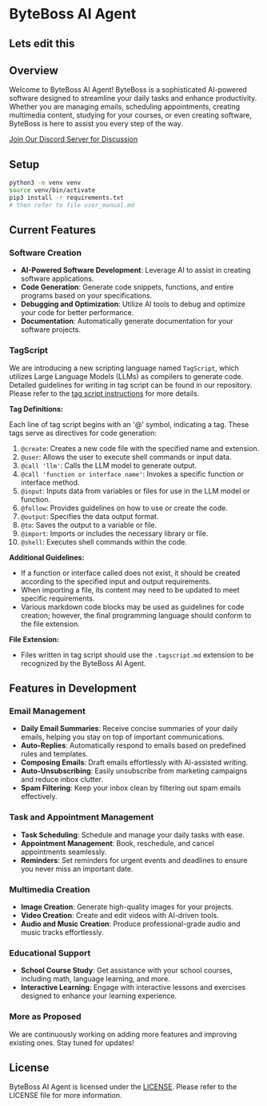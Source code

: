 # ByteBoss AI Agent 
## Lets edit this

## Overview

Welcome to ByteBoss AI Agent! ByteBoss is a sophisticated AI-powered software designed to streamline your daily tasks and enhance productivity. Whether you are managing emails, scheduling appointments, creating multimedia content, studying for your courses, or even creating software, ByteBoss is here to assist you every step of the way.

[Join Our Discord Server for Discussion](https://www.juniorit.ai/virtual-office)

## Setup

```bash
python3 -m venv venv
source venv/bin/activate
pip3 install -r requirements.txt
# then refer to file user_manual.md
```

## Current Features

### Software Creation
- **AI-Powered Software Development**: Leverage AI to assist in creating software applications.
- **Code Generation**: Generate code snippets, functions, and entire programs based on your specifications.
- **Debugging and Optimization**: Utilize AI tools to debug and optimize your code for better performance.
- **Documentation**: Automatically generate documentation for your software projects.

### TagScript

We are introducing a new scripting language named `TagScript`, which utilizes Large Language Models (LLMs) as compilers to generate code. Detailed guidelines for writing in tag script can be found in our repository. Please refer to the [tag script instructions](https://github.com/juniorit-ai/byteboss-ai-agent/blob/main/byteboss_agent/tag_script_instructions.py) for more details.

**Tag Definitions:**

Each line of tag script begins with an '@' symbol, indicating a tag. These tags serve as directives for code generation:
1. `@create`: Creates a new code file with the specified name and extension.
2. `@user`: Allows the user to execute shell commands or input data.
3. `@call 'llm'`: Calls the LLM model to generate output.
4. `@call 'function or interface name'`: Invokes a specific function or interface method.
5. `@input`: Inputs data from variables or files for use in the LLM model or function.
6. `@follow`: Provides guidelines on how to use or create the code.
7. `@output`: Specifies the data output format.
8. `@to`: Saves the output to a variable or file.
9. `@import`: Imports or includes the necessary library or file.
10. `@shell`: Executes shell commands within the code.

**Additional Guidelines:**
- If a function or interface called does not exist, it should be created according to the specified input and output requirements.
- When importing a file, its content may need to be updated to meet specific requirements.
- Various markdown code blocks may be used as guidelines for code creation; however, the final programming language should conform to the file extension.

**File Extension:**
- Files written in tag script should use the `.tagscript.md` extension to be recognized by the ByteBoss AI Agent.

## Features in Development

### Email Management
- **Daily Email Summaries**: Receive concise summaries of your daily emails, helping you stay on top of important communications.
- **Auto-Replies**: Automatically respond to emails based on predefined rules and templates.
- **Composing Emails**: Draft emails effortlessly with AI-assisted writing.
- **Auto-Unsubscribing**: Easily unsubscribe from marketing campaigns and reduce inbox clutter.
- **Spam Filtering**: Keep your inbox clean by filtering out spam emails effectively.

### Task and Appointment Management
- **Task Scheduling**: Schedule and manage your daily tasks with ease.
- **Appointment Management**: Book, reschedule, and cancel appointments seamlessly.
- **Reminders**: Set reminders for urgent events and deadlines to ensure you never miss an important date.

### Multimedia Creation
- **Image Creation**: Generate high-quality images for your projects.
- **Video Creation**: Create and edit videos with AI-driven tools.
- **Audio and Music Creation**: Produce professional-grade audio and music tracks effortlessly.

### Educational Support
- **School Course Study**: Get assistance with your school courses, including math, language learning, and more.
- **Interactive Learning**: Engage with interactive lessons and exercises designed to enhance your learning experience.

### More as Proposed
We are continuously working on adding more features and improving existing ones. Stay tuned for updates!

## License

ByteBoss AI Agent is licensed under the [LICENSE](LICENSE.md). Please refer to the LICENSE file for more information.

